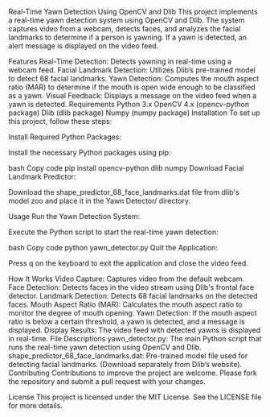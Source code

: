 Real-Time Yawn Detection Using OpenCV and Dlib
This project implements a real-time yawn detection system using OpenCV and Dlib. The system captures video from a webcam, detects faces, and analyzes the facial landmarks to determine if a person is yawning. If a yawn is detected, an alert message is displayed on the video feed.

Features
Real-Time Detection: Detects yawning in real-time using a webcam feed.
Facial Landmark Detection: Utilizes Dlib’s pre-trained model to detect 68 facial landmarks.
Yawn Detection: Computes the mouth aspect ratio (MAR) to determine if the mouth is open wide enough to be classified as a yawn.
Visual Feedback: Displays a message on the video feed when a yawn is detected.
Requirements
Python 3.x
OpenCV 4.x (opencv-python package)
Dlib (dlib package)
Numpy (numpy package)
Installation
To set up this project, follow these steps:

Install Required Python Packages:

Install the necessary Python packages using pip:

bash
Copy code
pip install opencv-python dlib numpy
Download Facial Landmark Predictor:

Download the shape_predictor_68_face_landmarks.dat file from dlib's model zoo and place it in the Yawn Detector/ directory.

Usage
Run the Yawn Detection System:

Execute the Python script to start the real-time yawn detection:

bash
Copy code
python yawn_detector.py
Quit the Application:

Press q on the keyboard to exit the application and close the video feed.

How It Works
Video Capture: Captures video from the default webcam.
Face Detection: Detects faces in the video stream using Dlib's frontal face detector.
Landmark Detection: Detects 68 facial landmarks on the detected faces.
Mouth Aspect Ratio (MAR): Calculates the mouth aspect ratio to monitor the degree of mouth opening.
Yawn Detection: If the mouth aspect ratio is below a certain threshold, a yawn is detected, and a message is displayed.
Display Results: The video feed with detected yawns is displayed in real-time.
File Descriptions
yawn_detector.py: The main Python script that runs the real-time yawn detection using OpenCV and Dlib.
shape_predictor_68_face_landmarks.dat: Pre-trained model file used for detecting facial landmarks. (Download separately from Dlib’s website).
Contributing
Contributions to improve the project are welcome. Please fork the repository and submit a pull request with your changes.

License
This project is licensed under the MIT License. See the LICENSE file for more details.

